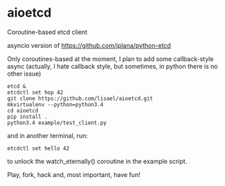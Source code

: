 aioetcd
=======

Coroutine-based etcd client

asyncio version of https://github.com/jplana/python-etcd 

Only coroutines-based at the moment, I plan to add some callback-style async
(actually, I hate callback style, but sometimes, in python  there is no other
issue)

```
etcd &
etcdctl set hop 42
git clone https://github.com/lisael/aioetcd.git
mkvirtualenv --python=python3.4
cd aioetcd
pip install .
python3.4 example/test_client.py 
```

and in another terminal, run:

```
etcdctl set hello 42
```

to unlock the watch_eternally() coroutine in the example script.

Play, fork, hack and, most important, have fun!
